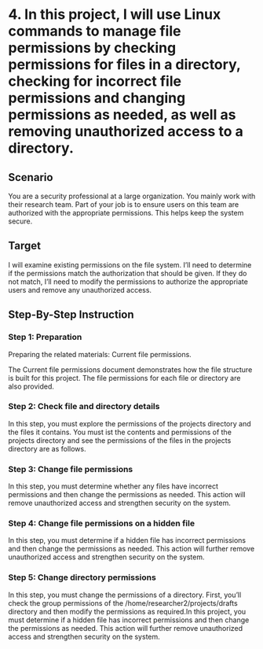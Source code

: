 # 4. In this project, I will use Linux commands to manage file permissions by checking permissions for files in a directory, checking for incorrect file permissions and changing permissions as needed, as well as removing unauthorized access to a directory.

## Scenario

You are a security professional at a large organization. You mainly work with their research team. Part of your job is to ensure users on this team are authorized with the appropriate permissions. This helps keep the system secure. 

## Target

I will examine existing permissions on the file system. I’ll need to determine if the permissions match the authorization that should be given. If they do not match, I’ll need to modify the permissions to authorize the appropriate users and remove any unauthorized access.

## Step-By-Step Instruction

### Step 1: Preparation

Preparing the related materials: Current file permissions.

The Current file permissions document demonstrates how the file structure is built for this project. The file permissions for each file or directory are also provided.

### Step 2: Check file and directory details

In this step, you must explore the permissions of the projects directory and the files it contains. You must ist the contents and permissions of the projects directory and see the permissions of the files in the projects directory are as follows.

### Step 3: Change file permissions

In this step, you must determine whether any files have incorrect permissions and then change the permissions as needed. This action will remove unauthorized access and strengthen security on the system.

### Step 4: Change file permissions on a hidden file

In this step, you must determine if a hidden file has incorrect permissions and then change the permissions as needed. This action will further remove unauthorized access and strengthen security on the system.

### Step 5: Change directory permissions

In this step, you must change the permissions of a directory. First, you’ll check the group permissions of the /home/researcher2/projects/drafts directory and then modify the permissions as required.In this project, you must determine if a hidden file has incorrect permissions and then change the permissions as needed. This action will further remove unauthorized access and strengthen security on the system.
